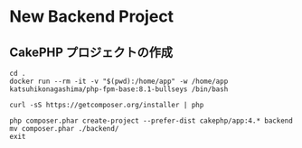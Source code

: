 # New Backend Project

## CakePHP プロジェクトの作成

```
cd .
docker run --rm -it -v "$(pwd):/home/app" -w /home/app katsuhikonagashima/php-fpm-base:8.1-bullseys /bin/bash
```

```
curl -sS https://getcomposer.org/installer | php

php composer.phar create-project --prefer-dist cakephp/app:4.* backend
mv composer.phar ./backend/
exit
```
